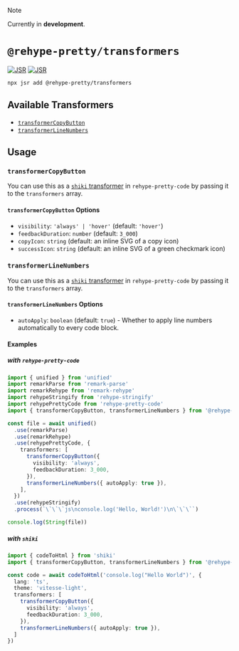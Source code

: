 > [!NOTE]  
> Currently in **development**.

# `@rehype-pretty/transformers`

[![JSR](https://jsr.io/badges/@rehype-pretty/transformers)](https://jsr.io/@rehype-pretty/transformers)
[![JSR](https://jsr.io/badges/@rehype-pretty/transformers/score)](https://jsr.io/@rehype-pretty/transformers)

```sh
npx jsr add @rehype-pretty/transformers
```

## Available Transformers

- [`transformerCopyButton`](./src/copy-button.ts)
- [`transformerLineNumbers`](./src/line-numbers.ts)

## Usage

### `transformerCopyButton`

You can use this as a [`shiki` transformer](https://shiki.style/guide/transformers) in `rehype-pretty-code` by passing it to the `transformers` array.

#### `transformerCopyButton` Options

- `visibility`: `'always' | 'hover'` (default: `'hover'`)
- `feedbackDuration`: `number` (default: `3_000`)
- `copyIcon`: `string` (default: an inline SVG of a copy icon)
- `successIcon`: `string` (default: an inline SVG of a green checkmark icon)

### `transformerLineNumbers`

You can use this as a [`shiki` transformer](https://shiki.style/guide/transformers) in `rehype-pretty-code` by passing it to the `transformers` array.

#### `transformerLineNumbers` Options

- `autoApply`: `boolean` (default: `true`) - Whether to apply line numbers automatically to every code block.

#### Examples

##### with `rehype-pretty-code`

  ```ts
  import { unified } from 'unified'
  import remarkParse from 'remark-parse'
  import remarkRehype from 'remark-rehype'
  import rehypeStringify from 'rehype-stringify'
  import rehypePrettyCode from 'rehype-pretty-code'
  import { transformerCopyButton, transformerLineNumbers } from '@rehype-pretty/transformers'

  const file = await unified()
    .use(remarkParse)
    .use(remarkRehype)
    .use(rehypePrettyCode, {
      transformers: [
        transformerCopyButton({
          visibility: 'always',
          feedbackDuration: 3_000,
        }),
        transformerLineNumbers({ autoApply: true }),
      ],
    })
    .use(rehypeStringify)
    .process(`\`\`\`js\nconsole.log('Hello, World!')\n\`\`\``)

  console.log(String(file))
  ```

##### with `shiki`

  ```ts
  import { codeToHtml } from 'shiki'
  import { transformerCopyButton, transformerLineNumbers } from '@rehype-pretty/transformers'

  const code = await codeToHtml('console.log("Hello World")', {
    lang: 'ts',
    theme: 'vitesse-light',
    transformers: [
      transformerCopyButton({
        visibility: 'always',
        feedbackDuration: 3_000,
      }),
      transformerLineNumbers({ autoApply: true }),
    ]
  })
  ```
